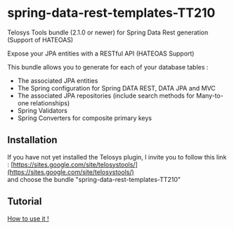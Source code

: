 spring-data-rest-templates-TT210
================================

Telosys Tools bundle (2.1.0 or newer) for Spring Data Rest generation (Support of HATEOAS)

Expose your JPA entities with a RESTful API (HATEOAS Support)

This bundle allows you to generate for each of your database tables :
- The associated JPA entities
- The Spring configuration for Spring DATA REST, DATA JPA and MVC
- The associated JPA repositories (include search methods for Many-to-one relationships)
- Spring Validators
- Spring Converters for composite primary keys

Installation
-------------
If you have not yet installed the Telosys plugin, I invite you to follow this link : [https://sites.google.com/site/telosystools/](https://sites.google.com/site/telosystools/)  
and choose the bundle "spring-data-rest-templates-TT210"


Tutorial
-------------
[How to use it !](doc/HOWTO.md)

